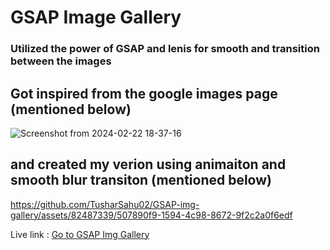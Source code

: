 # GSAP Image Gallery

### Utilized the power of GSAP and lenis for smooth and transition between the images

## Got inspired from the google images page (mentioned below)

![Screenshot from 2024-02-22 18-37-16](https://github.com/TusharSahu02/GSAP-img-gallery/assets/82487339/67e71862-0931-4637-8609-0114981ace39)


## and created my verion using animaiton and smooth blur transiton (mentioned below)

https://github.com/TusharSahu02/GSAP-img-gallery/assets/82487339/507890f9-1594-4c98-8672-9f2c2a0f6edf

Live link : [Go to GSAP Img Gallery](https://gsap-img-gallery.vercel.app/)
